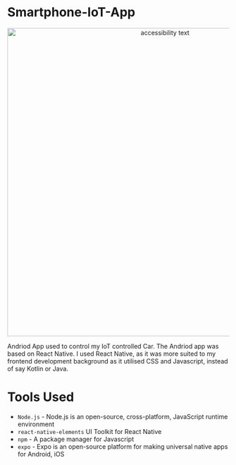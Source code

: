 # Smartphone-IoT-App


<p align="center">
  <img src="https://i.imgur.com/9Krs7yM.jpg" width="700" alt="accessibility text">
</p>

Andriod App used to control my IoT controlled Car. The Andriod app was based on React Native. I used React Native, as it was more suited to my frontend development background as it utilised CSS and Javascript, instead of say Kotlin or Java.

# Tools Used
* ```Node.js``` - Node.js is an open-source, cross-platform, JavaScript runtime environment 
* ```react-native-elements``` UI Toolkit for React Native
* ```npm``` - A package manager for Javascript
* ```expo``` - Expo is an open-source platform for making universal native apps for Android, iOS 
